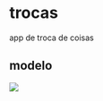 # trocas

app de troca de coisas

## modelo
<img src="https://github.com/Roleverso-TEAM/trocas/blob/master/modelo.png">
